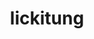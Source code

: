---
id: 108
title: lickitung
types: [normal]
image: https://raw.githubusercontent.com/PokeAPI/sprites/master/sprites/pokemon/108.png
---